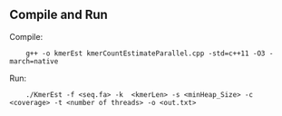 Compile and Run
------------------------------
Compile:


		g++ -o kmerEst kmerCountEstimateParallel.cpp -std=c++11 -O3 -march=native

Run:

		./KmerEst -f <seq.fa> -k  <kmerLen> -s <minHeap_Size> -c <coverage> -t <number of threads> -o <out.txt>
  
  
  
  
